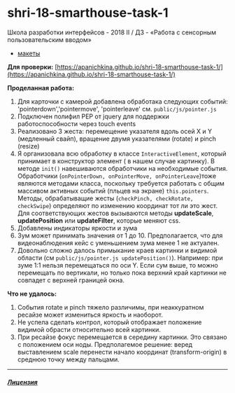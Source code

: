 # shri-18-smarthouse-task-1
Школа разработки интерфейсов - 2018 II / ДЗ - «Работа с сенсорным пользовательским вводом» 

- [макеты](https://github.com/shri-msk-2018-reviewer/shri-18-smarthouse-task-1)

**Для проверки:** [https://apanichkina.github.io/shri-18-smarthouse-task-1/](https://apanichkina.github.io/shri-18-smarthouse-task-1/)

**Проделанная работа:**
1. Для карточки с камерой добавлена обработака следующих событий: 'pointerdown','pointermove', 'pointerleave' см. `public/js/pointer.js`
2. Подключен полифил PEP от jquery для поддержки работоспособности через touch events
3. Реализовано 3 жеста: перемещение указателя вдоль осей X и Y (медленный свайп), вращение двумя указателями (rotate) и pinch (resize)
4. Я организовала всю обработку в классе `InteractiveElement`, который принимает в конструктор элемент ( в нашем случае картинку). В методе `init()` навешиваются обработчики на необходимые события. Обработчики (`onPointerDown, onPointerMove, onPointerLeave`)тоже являются методами класса, поскольку требуется работать с общим массивом активных событий (пльцев на экране) `this.pointers`. Методы, обрабатыващие жесты (`checkPinch, checkRotate, checkSwipe`) определяют по изменению координат тот ли это жест. Для соответствующих жестов вызываются методы **updateScale**, **updatePosition** или **updateFilter**, которые меняют css. 
5. Добавлены индикаторы яркости и зума
6. Зум может принимать значения от 1 до 10. Предполагается, что для видеонаблюдения кейс с уменьшением зума  менее 1 не актуален.
7. Довольно сложно далось примыкание краев картинки и видимой области (см `public/js/pointer.js updatePosition()`). Например: при зуме 1:1 нельзя перемещаться по оси Y. Если сум выше, то можно перемещать по вертикали, но только пока верхний край картинки не совпадет с верхней границей окна. 

**Что не удалось:** 
1. События rotate и pinch тяжело различимы, при неаккуратном ресайзе может измениться яркость и наоборот.
2. Не успела сделать контрол, который отображает положение видимой обрасти относительно всей картинки.
3. При ресайзе фокус перемещается в середину картинки. Это связано с положением оси ноды. Предполагемое решение: веред выставлением scalе перенести начало координат (transform-origin) в среднюю точку между пальцами.

--- 
##### [Лицензия](https://docviewer.yandex.ru/view/1130000031416187/?*=rPcLBpqhHesbYQxX%2BW33tN%2FZqbR7InVybCI6InlhLXdpa2k6Ly93aWtpLWFwaS55YW5kZXgucnUvc2hyaS0yMDE4LWlpL2hvbWV3b3JrL2FkYXB0aXZuYWphLXZqb3JzdGthL2xpY2Vuc2UucGRmIiwidGl0bGUiOiJsaWNlbnNlLnBkZiIsInVpZCI6IjExMzAwMDAwMzE0MTYxODciLCJ5dSI6IjgwMzgwNTc4MDE1MzMwNjc1MzciLCJub2lmcmFtZSI6ZmFsc2UsInRzIjoxNTM4NzYyOTYzMzA5fQ%3D%3D)

